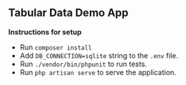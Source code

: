 ## Tabular Data Demo App

**Instructions for setup**

-   Run `composer install`
-   Add `DB_CONNECTION=sqlite` string to the `.env` file.
-   Run `./vendor/bin/phpunit` to run tests.
-   Run `php artisan serve` to serve the application.
